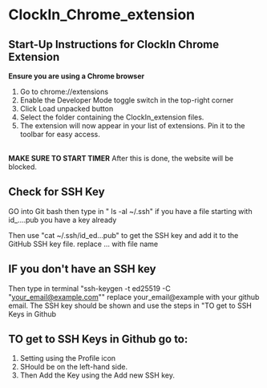 # ClockIn_Chrome_extension
## Start-Up Instructions for ClockIn Chrome Extension
**Ensure you are using a Chrome browser**
1. Go to chrome://extensions
2. Enable the Developer Mode toggle switch in the top-right corner
3. Click Load unpacked button
4. Select the folder containing the ClockIn_extension files.
5. The extension will now appear in your list of extensions. Pin it to the toolbar for easy access.

<br/>**MAKE SURE TO START TIMER**
After this is done, the website will be blocked.

## Check for SSH Key
GO into Git bash then type in " ls -al ~/.ssh"
if you have a file starting with id_....pub you have a key already 

Then use "cat ~/.ssh/id_ed...pub" to get the SSH key and add it to the GitHub SSH key file.
replace ... with file name

## IF you don't have an SSH key
Then type in terminal "ssh-keygen -t ed25519 -C "your_email@example.com"" replace your_email@example with your github email.
The SSH key should be shown and use the steps in "TO get to SSH Keys in Github

## TO get to SSH Keys in Github go to:
1. Setting using the Profile icon
2. SHould be on the left-hand side.
3. Then Add the Key using the Add new SSH key.





